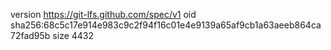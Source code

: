 version https://git-lfs.github.com/spec/v1
oid sha256:68c5c17e914e983c9c2f94f16c01e4e9139a65af9cb1a63aeeb864ca72fad95b
size 4432
